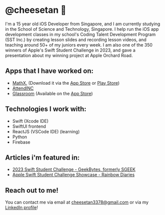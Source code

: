 # @cheesetan 🧀

I'm a 15 year old iOS Developer from Singapore, and I am currently studying in the School of Science and Technology, Singapore. I help run the iOS app development classes in my school's Coding Talent Development Program (SST Inc.) by creating lesson slides and recording lesson videos, and teaching around 50+ of my juniors every week. I am also one of the 350 winners of Apple's Swift Student Challenge in 2023, and gave a presentation about my winning project at Apple Orchard Road.


## Apps that I have worked on:
- [MathX.](https://www.github.com/Aathithya-J/MathX-Notes-Iphone) (Download it via the [App Store](https://apps.apple.com/sg/app/mathx/id1434950136) or [Play Store](https://play.google.com/store/apps/details?id=org.sstinc.mathx&hl=en&pli=1))
- [AttendINC](https://www.github.com/cheesetan/AttendINC/)
- [Glassroom](https://www.github.com/KaiTheRedNinja/The-GlassRoom/) (Available on the [App Store](https://apps.apple.com/us/app/glassroom/id6476105446))

## Technologies I work with:
- Swift (Xcode IDE)
- SwiftUI frontend
- ReactJS (VSCode IDE) (learning)
- Python
- Firebase

## Articles i'm featured in:
- [2023 Swift Student Challenge - GeekBytes, formerly SGEEK](https://geekbytes.co/swift-student-challenge-2023/)
- [Apple Swift Student Challenge Showcase - Rainbow Diaries](https://rainbowdiaries.com/2023/06/21/apple-swift-student-challenge-showcase/)

## Reach out to me!
You can contact me via email at [cheesetan3378@gmail.com](mailto:cheesetan3378@gmail.com) or via my [LinkedIn profile](https://www.linkedin.com/in/tristanchay/)!

<!--
**cheesetan/cheesetan** is a ✨ _special_ ✨ repository because its `README.md` (this file) appears on your GitHub profile.

Here are some ideas to get you started:

- 🔭 I’m currently working on ...
- 🌱 I’m currently learning ...
- 👯 I’m looking to collaborate on ...
- 🤔 I’m looking for help with ...
- 💬 Ask me about ...
- 📫 How to reach me: ...
- 😄 Pronouns: ...
- ⚡ Fun fact: ...
-->
